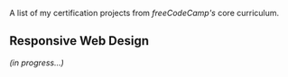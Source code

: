 A list of my certification projects from _freeCodeCamp's_ core curriculum.

## Responsive Web Design

<!-- ### [Survey form][def]

[def]: https://github.com/klim3669/freecodecamp/tree/main/responsive-web-design/survey-form -->

_(in progress...)_